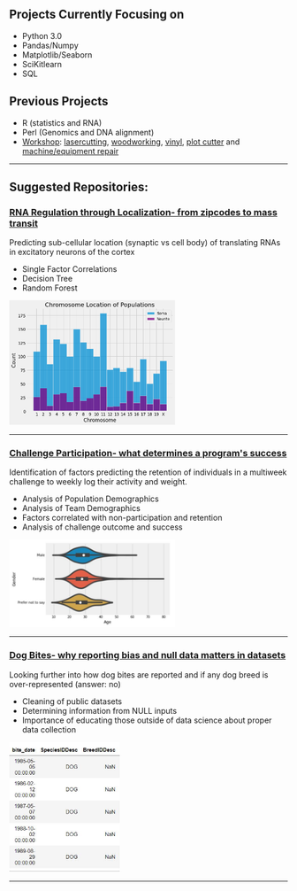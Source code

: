 ## Projects Currently Focusing on 

* Python 3.0 
* Pandas/Numpy
* Matplotlib/Seaborn
* SciKitlearn 
* SQL

## Previous Projects

* R (statistics and RNA) 
* Perl (Genomics and DNA alignment) 
* [Workshop](https://github.com/RebeccaOC/Gallery): [lasercutting](https://github.com/RebeccaOC/Wood_Blocks), [woodworking](https://github.com/RebeccaOC/Wood_AddressSign), [vinyl](https://github.com/RebeccaOC/Vinyl_CampShirt), [plot cutter](https://github.com/RebeccaOC/NewYears_2020) and [machine/equipment repair](https://github.com/RebeccaOC/Repair_Pipette) 

---

## Suggested Repositories: 


### [RNA Regulation through Localization- from zipcodes to mass transit](https://github.com/RebeccaOC/SynapticRNA_Regulation) 

Predicting sub-cellular location (synaptic vs cell body) of translating RNAs in excitatory neurons of the cortex 
 
  * Single Factor Correlations
  * Decision Tree
  * Random Forest
  
 <p align="left">
 <img width="300px" src="Chromosomes.png">
 </p>
  

---

### [Challenge Participation- what determines a program's success](https://github.com/RebeccaOC/Program_Success)

Identification of factors predicting the retention of individuals in a multiweek challenge to weekly log their activity and weight.

  * Analysis of Population Demographics 
  * Analysis of Team Demographics
  * Factors correlated with non-participation and retention
  * Analysis of challenge outcome and success 
  
 <p align="left">
 <img width="300px" src="Gender.jpg">
 </p>
  


----

### [Dog Bites- why reporting bias and null data matters in datasets](https://github.com/RebeccaOC/Dog_Bites)

Looking further into how dog bites are reported and if any dog breed is over-represented (answer: no) 

  * Cleaning of public datasets 
  * Determining information from NULL inputs 
  * Importance of educating those outside of data science about proper data collection
 
 <p align="left">
 <img width="200px" src="NaN.JPG">
 </p>
 
 ---
  
